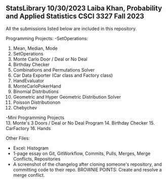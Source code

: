 StatsLibrary
10/30/2023
Laiba Khan, Probability and Applied Statistics CSCI 3327 Fall 2023
------------------------------------------------------------------
All the submissions listed below are included in this repository.

Programming Projects:
-SetOperations:
   1. Mean, Median, Mode
   2. SetOperations
   3. Monte Carlo Door / Deal or No Deal 
   4. Birthday Checker
   5. Combinations and Permutations Solver
   6. Car Data Exporter (Car class and Factory class)
   7. HandEvaluator
   8. MonteCarloPokerHand
   9. Binomial Distributions
   10. Geometric and Hyper Geometric Distribution Solver
   11. Poisson Distributionon
   12. Chebychev

-Mini Programming Projects   
   13. Monte's 3 Doors / Deal or No Deal Program
   14. Birthday Checker
   15. CarFactory 
   16. Hands

Other Files:
   * Excel: Histogram
   * 1-page essay on Git, GitWorkflow, Commits, Pulls, Merges, Merge Conflicts, Repositories
   * A screenshot of the changelog after cloning someone's repository, and committing code to their repo. BROWNIE POINTS: Create and resolve a merge conflict.
